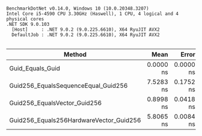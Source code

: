 ```

BenchmarkDotNet v0.14.0, Windows 10 (10.0.20348.3207)
Intel Core i5-4590 CPU 3.30GHz (Haswell), 1 CPU, 4 logical and 4 physical cores
.NET SDK 9.0.103
  [Host]     : .NET 9.0.2 (9.0.225.6610), X64 RyuJIT AVX2
  DefaultJob : .NET 9.0.2 (9.0.225.6610), X64 RyuJIT AVX2


```
| Method                                  | Mean      | Error     | StdDev    |
|---------------------------------------- |----------:|----------:|----------:|
| Guid_Equals_Guid                        | 0.0000 ns | 0.0000 ns | 0.0000 ns |
| Guid256_EqualsSequenceEqual_Guid256     | 7.5283 ns | 0.1752 ns | 0.1639 ns |
| Guid256_EqualsVector_Guid256            | 0.8998 ns | 0.0418 ns | 0.0391 ns |
| Guid256_Equals256HardwareVector_Guid256 | 5.8065 ns | 0.0084 ns | 0.0070 ns |
